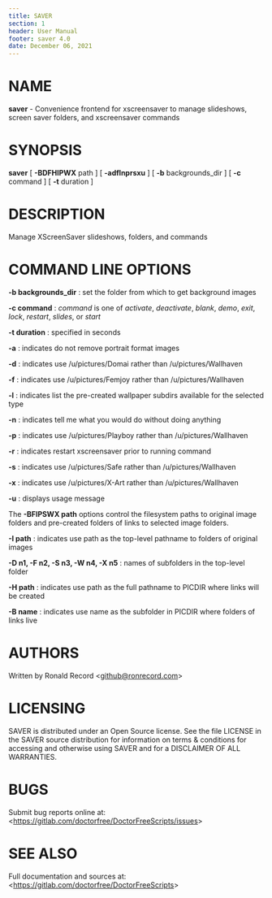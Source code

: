 ```yaml
---
title: SAVER
section: 1
header: User Manual
footer: saver 4.0
date: December 06, 2021
---
```

# NAME
**saver** - Convenience frontend for xscreensaver to manage slideshows, screen saver folders, and xscreensaver commands

# SYNOPSIS
**saver** [ **-BDFHIPWX** path ] [ **-adflnprsxu** ] [ **-b** backgrounds_dir ] [ **-c** command ] [ **-t** duration ]

# DESCRIPTION
Manage XScreenSaver slideshows, folders, and commands

# COMMAND LINE OPTIONS

**-b backgrounds_dir**
: set the folder from which to get background images

**-c command**
: *command* is one of *activate*, *deactivate*, *blank*, *demo*, *exit*, *lock*, *restart*, *slides*, or *start*

**-t duration**
: specified in seconds

**-a**
: indicates do not remove portrait format images

**-d**
: indicates use /u/pictures/Domai rather than /u/pictures/Wallhaven

**-f**
: indicates use /u/pictures/Femjoy rather than /u/pictures/Wallhaven

**-l**
: indicates list the pre-created wallpaper subdirs available for the selected type

**-n**
: indicates tell me what you would do without doing anything

**-p**
: indicates use /u/pictures/Playboy rather than /u/pictures/Wallhaven

**-r**
: indicates restart xscreensaver prior to running command

**-s**
: indicates use /u/pictures/Safe rather than /u/pictures/Wallhaven

**-x**
: indicates use /u/pictures/X-Art rather than /u/pictures/Wallhaven

**-u**
: displays usage message

The **-BFIPSWX path** options control the filesystem paths to original image folders
and pre-created folders of links to selected image folders.

**-I path**
: indicates use path as the top-level pathname to folders of original images

**-D n1, -F n2, -S n3, -W n4, -X n5**
: names of subfolders in the top-level folder

**-H path**
: indicates use path as the full pathname to PICDIR where links will be created

**-B name**
: indicates use name as the subfolder in PICDIR where folders of links live

# AUTHORS
Written by Ronald Record &lt;github@ronrecord.com&gt;

# LICENSING
SAVER is distributed under an Open Source license.
See the file LICENSE in the SAVER source distribution
for information on terms &amp; conditions for accessing and
otherwise using SAVER and for a DISCLAIMER OF ALL WARRANTIES.

# BUGS
Submit bug reports online at: &lt;https://gitlab.com/doctorfree/DoctorFreeScripts/issues&gt;

# SEE ALSO
Full documentation and sources at: &lt;https://gitlab.com/doctorfree/DoctorFreeScripts&gt;

